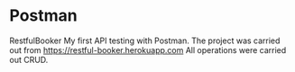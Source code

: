 # Postman
RestfulBooker
My first API testing with Postman. 
The project was carried out from https://restful-booker.herokuapp.com 
All operations were carried out CRUD.
